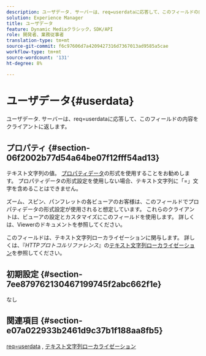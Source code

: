 ```yaml
---
description: ユーザデータ. サーバーは、req=userdataに応答して、このフィールドの内容をクライアントに返します。
solution: Experience Manager
title: ユーザデータ
feature: Dynamic Mediaクラシック，SDK/API
role: 開発者、業務従事者
translation-type: tm+mt
source-git-commit: f6c97606d7a4209427316d7367013ad9585a5cae
workflow-type: tm+mt
source-wordcount: '131'
ht-degree: 8%

---
```



# ユーザデータ{#userdata}

ユーザデータ. サーバーは、req=userdataに応答して、このフィールドの内容をクライアントに返します。

## プロパティ {#section-06f2002b77d54a64be07f12fff54ad13}

テキスト文字列の値。 [プロパティデータ](/help/aem-is-ir-api/is-api/image-catalog/image-serving-api-ref/c-image-catalog-reference/c-overview/c-common-data-types/r-property-data.md)の形式を使用することをお勧めします。 プロパティデータの形式設定を使用しない場合、テキスト文字列に「=」文字を含めることはできません。

ズーム、スピン、パンフレットの各ビューアのお客様は、このフィールドでプロパティデータの形式設定が使用されると想定しています。 これらのクライアントは、ビューアの設定とカスタマイズにこのフィールドを使用します。 詳しくは、Viewerのドキュメントを参照してください。

このフィールドは、テキスト文字列ローカライゼーションに関与します。 詳しくは、『*HTTPプロトコルリファレンス*』の[テキスト文字列ローカライゼーション](/help/aem-is-ir-api/is-api/http-ref/image-serving-api-ref/c-http-protocol-reference/c-syntax-and-features/r-text-string-localization.md)を参照してください。

## 初期設定 {#section-7ee879762130467199745f2abc662f1e}

なし

## 関連項目 {#section-e07a022933b2461d9c37b1f188aa8fb5}

[req=userdata](/help/aem-is-ir-api/is-api/http-ref/image-serving-api-ref/c-http-protocol-reference/c-command-reference/r-req/r-req.md) , [テキスト文字列ローカライゼーション](/help/aem-is-ir-api/is-api/http-ref/image-serving-api-ref/c-http-protocol-reference/c-syntax-and-features/r-text-string-localization.md)
